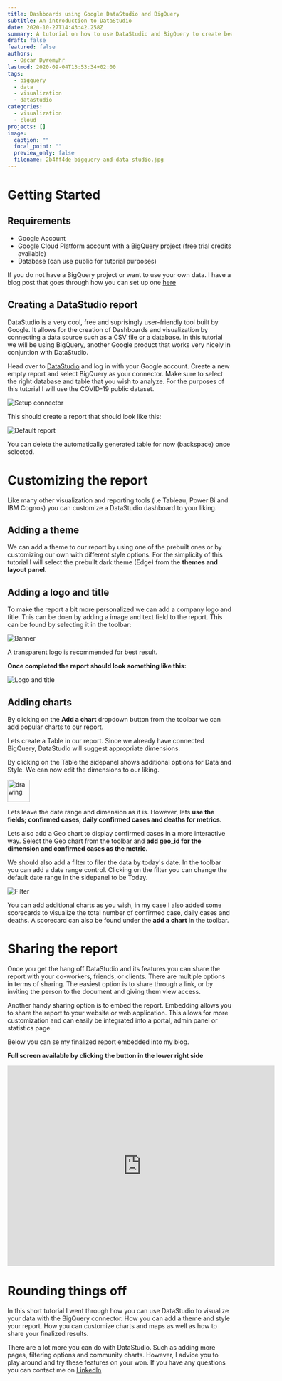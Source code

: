 ```yaml
---
title: Dashboards using Google DataStudio and BigQuery
subtitle: An introduction to DataStudio
date: 2020-10-27T14:43:42.258Z
summary: A tutorial on how to use DataStudio and BigQuery to create beautiful dashboards
draft: false
featured: false
authors:
  - Oscar Dyremyhr
lastmod: 2020-09-04T13:53:34+02:00
tags:
  - bigquery
  - data
  - visualization
  - datastudio
categories:
  - visualization
  - cloud
projects: []
image:
  caption: ""
  focal_point: ""
  preview_only: false
  filename: 2b4ff4de-bigquery-and-data-studio.jpg
---
```

# Getting Started

## Requirements

* Google Account
* Google Cloud Platform account with a BigQuery project (free trial credits available)
* Database (can use public for tutorial purposes)

If you do not have a BigQuery project or want to use your own data. I have a blog post that goes through how you can set up one [here](https://ossinova.me/post/setup-bigquery/)



## Creating a DataStudio report

DataStudio is a very cool, free and suprisingly user-friendly tool built by Google. It allows for the creation of Dashboards and visualization by connecting a data source such as a CSV file or a database. In this tutorial we will be using BigQuery, another Google product that works very nicely in conjuntion with DataStudio.

Head over to [DataStudio](https://datastudio.google.com/) and log in with your Google account. Create a new empty report and select BigQuery as your connector. Make sure to select the right database and table that you wish to analyze. For the purposes of this tutorial I will use the COVID-19 public dataset.

![Setup connector](connector.png)

This should create a report that should look like this:

![Default report](report.png)

You can delete the automatically generated table for now (backspace) once selected.

# Customizing the report

Like many other visualization and reporting tools (i.e Tableau, Power Bi and IBM Cognos) you can customize a DataStudio dashboard to your liking.

## Adding a theme

We can add a theme to our report by using one of the prebuilt ones or by customizing our own with different style options. For the simplicity of this tutorial I will select the prebuilt dark theme (Edge) from the **themes and layout panel**.   

## Adding a logo and title

To make the report a bit more personalized we can add a company logo and title. Tnis can be doen by adding a image and text field to the report. This can be found by selecting it in the toolbar:

![Banner](banner.png)

A transparent logo is recommended for best result.

**Once completed the report should look something like this:**

![Logo and title](logo.png)

## Adding charts

By clicking on the **Add a chart** dropdown button from the toolbar we can
add popular charts to our report.

Lets create a Table in our report. Since we already have connected BigQuery, DataStudio will suggest appropriate dimensions.

By clicking on the Table the sidepanel shows additional options for Data and Style. We can now edit the dimensions to our liking.

<img src="sidepanel.png" alt="drawing"  height="50"/>

Lets leave the date range and dimension as it is. However, lets **use the fields; confirmed cases, daily confirmed cases and deaths for metrics.**

Lets also add a Geo chart to display confirmed cases in a more interactive way. Select the Geo chart from the toolbar and **add geo_id for the dimension and confirmed cases as the metric.**

We should also add a filter to filer the data by today's date. In the toolbar you can add a date range control. Clicking on the filter you can change the default date range in the sidepanel to be Today.

![Filter](filter.png)

You can add additional charts as you wish, in my case I also added some scorecards to visualize the total number of confirmed case, daily cases and deaths. A scorecard can also be found under the **add a chart** in the toolbar.


# Sharing the report

Once you get the hang off DataStudio and its features you can share the report with your co-workers, friends, or clients. There are multiple options in terms of sharing. The easiest option is to share through a link, or by inviting the person to the document and giving them view access.



Another handy sharing option is to embed the report. Embedding allows you to share the report to your website or web application. This allows for more customization and can easily be integrated into a portal,  admin panel or statistics page.

Below you can se my finalized report embedded into my blog.

**Full screen available by clicking the button in the lower right side**
<iframe width="600" height="450" src="https://datastudio.google.com/embed/reporting/2b391029-9875-499a-ab3f-ad99104194e8/page/MsGmB" frameborder="0" style="border:0" allowfullscreen></iframe>

# Rounding things off

In this short tutorial I went through how you can use DataStudio to visualize your data with the BigQuery connector. How you can add a theme and style your report. How you can customize charts and maps as well as how to share your finalized results.

There are a lot more you can do with DataStudio. Such as adding more pages, filtering options and community charts. However, I advice you to play around and try these features on your won. If you have any questions you can contact me on [LinkedIn](https://linkedin.com/in/oscar-dyremyhr/)
